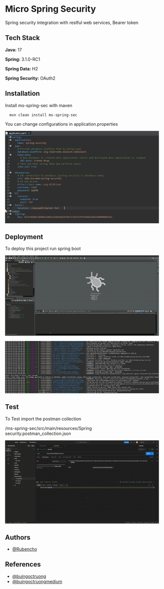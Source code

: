 # Micro Spring Security

Spring security integration with restful web services, Bearer token

## Tech Stack

**Java:** 17

**Spring:** 3.1.0-RC1

**Spring Data:** H2

**Spring Security:** OAuth2

## Installation

Install ms-spring-sec with maven

```bash
  mvn clean install ms-spring-sec
```

You can change configurations in application.properties

![Properties](src/main/resources/img/Properties.png)


## Deployment

To deploy this project run spring boot

![Spring](src/main/resources/img/eclipse.gif)

![SpringRelease](src/main/resources/img/spring.png)

## Test

To Test import the postman collection

/ms-spring-sec/src/main/resources/Spring security.postman_collection.json

![postman](src/main/resources/img/postman.gif)

## Authors

- [@Rubencho](https://github.com/rubenchomazo/)


## References

- [@buingoctruong](https://github.com/buingoctruong/springboot3-springsecurity6-jwt) 
- [@buingoctruongmedium](https://medium.com/@truongbui95/jwt-authentication-and-authorization-with-spring-boot-3-and-spring-security-6-2f90f9337421) 